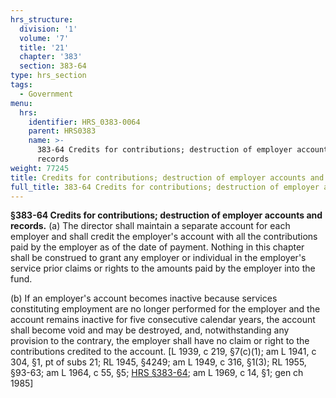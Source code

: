 ```yaml
---
hrs_structure:
  division: '1'
  volume: '7'
  title: '21'
  chapter: '383'
  section: 383-64
type: hrs_section
tags:
  - Government
menu:
  hrs:
    identifier: HRS_0383-0064
    parent: HRS0383
    name: >-
      383-64 Credits for contributions; destruction of employer accounts and
      records
weight: 77245
title: Credits for contributions; destruction of employer accounts and records
full_title: 383-64 Credits for contributions; destruction of employer accounts and records
---
```

**§383-64 Credits for contributions; destruction of employer accounts and records.** (a) The director shall maintain a separate account for each employer and shall credit the employer's account with all the contributions paid by the employer as of the date of payment. Nothing in this chapter shall be construed to grant any employer or individual in the employer's service prior claims or rights to the amounts paid by the employer into the fund.

(b) If an employer's account becomes inactive because services constituting employment are no longer performed for the employer and the account remains inactive for five consecutive calendar years, the account shall become void and may be destroyed, and, notwithstanding any provision to the contrary, the employer shall have no claim or right to the contributions credited to the account. [L 1939, c 219, §7(c)(1); am L 1941, c 304, §1, pt of subs 21; RL 1945, §4249; am L 1949, c 316, §1(3); RL 1955, §93-63; am L 1964, c 55, §5; [HRS §383-64](/title-21/chapter-383/section-383-64/); am L 1969, c 14, §1; gen ch 1985]